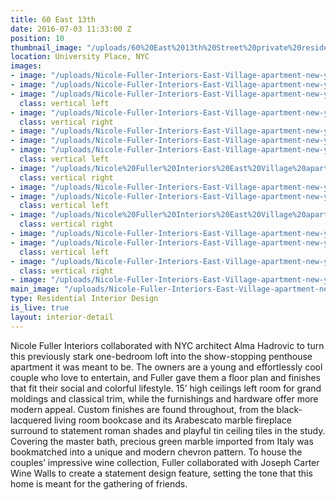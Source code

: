 ```yaml
---
title: 60 East 13th
date: 2016-07-03 11:33:00 Z
position: 10
thumbnail_image: "/uploads/60%20East%2013th%20Street%20private%20residence%20Nicole%20Fuller%20Interiors.jpg"
location: University Place, NYC
images:
- image: "/uploads/Nicole-Fuller-Interiors-East-Village-apartment-new-york-designer-kitchen-a4d77b.jpg"
- image: "/uploads/Nicole-Fuller-Interiors-East-Village-apartment-new-york-designer-master-bedroom-white.jpg"
- image: "/uploads/Nicole-Fuller-Interiors-East-Village-apartment-new-york-designer-black-monogram%20master%20bedroom%20linens1.jpg"
  class: vertical left
- image: "/uploads/Nicole-Fuller-Interiors-East-Village-apartment-new-york-designer-yellow-hallway-ochre-navy-rug-03d720.jpg"
  class: vertical right
- image: "/uploads/Nicole-Fuller-Interiors-East-Village-apartment-new-york-designer-foyer-entry-table-57a4eb.jpg"
- image: "/uploads/Nicole-Fuller-Interiors-East-Village-apartment-new-york-designer-green-marble.jpg"
- image: "/uploads/Nicole-Fuller-Interiors-East-Village-apartment-new-york-designer-green-marble-bath-shower.jpg"
  class: vertical left
- image: "/uploads/Nicole%20Fuller%20Interiors%20East%20Village%20apartment%20new%20york%20designer%20black%20bar.jpg"
  class: vertical right
- image: "/uploads/Nicole-Fuller-Interiors-East-Village-apartment-new-york-designer-open-concept-black-cabinetry.jpg"
- image: "/uploads/Nicole-Fuller-Interiors-East-Village-apartment-new-york-designer-red%20eames%20lounge%20chairs.jpg"
  class: vertical left
- image: "/uploads/Nicole%20Fuller%20Interiors%20East%20Village%20apartment%20new%20york%20designer%20black%20shelves%20cabinetry.jpg"
  class: vertical right
- image: "/uploads/Nicole-Fuller-Interiors-East-Village-apartment-new-york-designer-purple-living-room.jpg"
- image: "/uploads/Nicole-Fuller-Interiors-East-Village-apartment-new-york-designer-kids-room-cabinetry.jpg"
  class: vertical left
- image: "/uploads/Nicole-Fuller-Interiors-East-Village-apartment-new-york-designer-kids-room-navy.jpg"
  class: vertical right
- image: "/uploads/Nicole-Fuller-Interiors-East-Village-apartment-new-york-designer-wine-display-wall.jpg"
main_image: "/uploads/Nicole-Fuller-Interiors-East-Village-apartment-new-york-designer-living-room-wine-storage-black-c7c841.jpg"
type: Residential Interior Design
is_live: true
layout: interior-detail
---
```


Nicole Fuller Interiors collaborated with NYC architect Alma Hadrovic to turn this previously stark one-bedroom loft into the show-stopping penthouse apartment it was meant to be. The owners are a young and effortlessly cool couple who love to entertain, and Fuller gave them a floor plan and finishes that fit their social and colorful lifestyle. 15’ high ceilings left room for grand moldings and classical trim, while the furnishings and hardware offer more modern appeal. Custom finishes are found throughout, from the black-lacquered living room bookcase and its Arabescato marble fireplace surround to statement roman shades and playful tin ceiling tiles in the study. Covering the master bath, precious green marble imported from Italy was bookmatched into a unique and modern chevron pattern. To house the couples’ impressive wine collection, Fuller collaborated with Joseph Carter Wine Walls to create a statement design feature, setting the tone that this home is meant for the gathering of friends.
